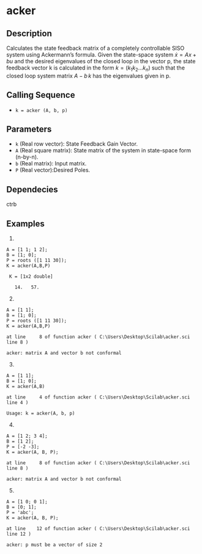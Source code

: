 # acker

## Description
Calculates the state feedback matrix of a completely controllable SISO system using Ackermann’s formula.
Given the state-space system
$\dot x = Ax + bu$
and the desired eigenvalues of the closed loop in the vector p, the state feedback vector k is calculated in the form 
$k = (k_1 k_2 ... k_n)$
such that the closed loop system matrix 
$A - b\,k$
has the eigenvalues given in p.

## Calling Sequence
- `k = acker (A, b, p)`

## Parameters
- `k` (Real row vector): State Feedback Gain Vector.
- `A` (Real square matrix): State matrix of the system in state-space form (n-by-n).
- `b` (Real matrix): Input matrix.
- `P` (Real vector):Desired Poles.

## Dependecies
ctrb

## Examples
1.
```
A = [1 1; 1 2];
B = [1; 0];
P = roots ([1 11 30]);
K = acker(A,B,P)
```
```
 K = [1x2 double]

   14.   57.
```
2.
```
A = [1 1];
B = [1; 0];
P = roots ([1 11 30]);
K = acker(A,B,P)
```
```
at line     8 of function acker ( C:\Users\Desktop\Scilab\acker.sci line 8 )

acker: matrix A and vector b not conformal
```

3.
```
A = [1 1];
B = [1; 0];
K = acker(A,B)
```
```
at line     4 of function acker ( C:\Users\Desktop\Scilab\acker.sci line 4 )

Usage: k = acker(A, b, p)
```

4.
```
A = [1 2; 3 4];
B = [1 2];
P = [-2 -3];
K = acker(A, B, P);
```
```
at line     8 of function acker ( C:\Users\Desktop\Scilab\acker.sci line 8 )

acker: matrix A and vector b not conformal
```

5.
```
A = [1 0; 0 1];
B = [0; 1];
P = 'abc';
K = acker(A, B, P);
```
```
at line    12 of function acker ( C:\Users\Desktop\Scilab\acker.sci line 12 )

acker: p must be a vector of size 2
```
